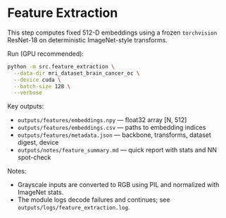 # Feature Extraction

This step computes fixed 512-D embeddings using a frozen `torchvision` ResNet-18 on deterministic ImageNet-style transforms.

Run (GPU recommended):
```bash
python -m src.feature_extraction \
  --data-dir mri_dataset_brain_cancer_oc \
  --device cuda \
  --batch-size 128 \
  --verbose
```

Key outputs:
- `outputs/features/embeddings.npy` — float32 array [N, 512]
- `outputs/features/embeddings.csv` — paths to embedding indices
- `outputs/features/metadata.json` — backbone, transforms, dataset digest, device
- `outputs/notes/feature_summary.md` — quick report with stats and NN spot-check

Notes:
- Grayscale inputs are converted to RGB using PIL and normalized with ImageNet stats.
- The module logs decode failures and continues; see `outputs/logs/feature_extraction.log`.
